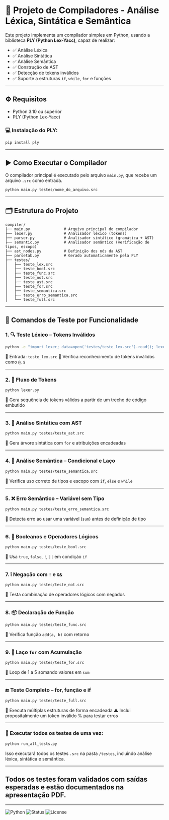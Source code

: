 # 🧠 Projeto de Compiladores - Análise Léxica, Sintática e Semântica

Este projeto implementa um compilador simples em Python, usando a biblioteca **PLY (Python Lex-Yacc)**, capaz de realizar:

- ✅ Análise Léxica
- ✅ Análise Sintática
- ✅ Análise Semântica
- ✅ Construção de AST
- ✅ Detecção de tokens inválidos
- ✅ Suporte a estruturas `if`, `while`, `for` e funções

---

## ⚙️ Requisitos

- Python 3.10 ou superior
- PLY (Python Lex-Yacc)

### 💻 Instalação do PLY:

```bash
pip install ply
````

---

## ▶️ Como Executar o Compilador

O compilador principal é executado pelo arquivo `main.py`, que recebe um arquivo `.src` como entrada.

```bash
python main.py testes/nome_do_arquivo.src
```

---

## 🗂 Estrutura do Projeto

```
compiler/
├── main.py               # Arquivo principal do compilador
├── lexer.py              # Analisador léxico (tokens)
├── parser.py             # Analisador sintático (gramática + AST)
├── semantic.py           # Analisador semântico (verificação de tipos, escopo)
├── ast_nodes.py          # Definição dos nós da AST
├── parsetab.py           # Gerado automaticamente pela PLY
├── testes/
│   ├── teste_lex.src
│   ├── teste_bool.src
│   ├── teste_func.src
│   ├── teste_not.src
│   ├── teste_ast.src
│   ├── teste_for.src
│   ├── teste_semantica.src
│   ├── teste_erro_semantica.src
│   └── teste_full.src
```

---

## 🧪 Comandos de Teste por Funcionalidade

### 1. 🔍 **Teste Léxico – Tokens Inválidos**

```bash
python -c "import lexer; data=open('testes/teste_lex.src').read(); lexer.lexer.input(data); [tok for tok in lexer.lexer]; print(lexer.lexer.invalid_tokens)"
```

📄 Entrada: `teste_lex.src`
🎯 Verifica reconhecimento de tokens inválidos como `@`, `$`

---

### 2. 🔄 **Fluxo de Tokens**

```bash
python lexer.py
```

🎯 Gera sequência de tokens válidos a partir de um trecho de código embutido

---

### 3. 🌳 **Análise Sintática com AST**

```bash
python main.py testes/teste_ast.src
```

🎯 Gera árvore sintática com `for` e atribuições encadeadas

---

### 4. 🧠 **Análise Semântica – Condicional e Laço**

```bash
python main.py testes/teste_semantica.src
```

🎯 Verifica uso correto de tipos e escopo com `if`, `else` e `while`

---

### 5. ❌ **Erro Semântico – Variável sem Tipo**

```bash
python main.py testes/teste_erro_semantica.src
```

🎯 Detecta erro ao usar uma variável (`sum`) antes de definição de tipo

---

### 6. 🧪 **Booleanos e Operadores Lógicos**

```bash
python main.py testes/teste_bool.src
```

🎯 Usa `true`, `false`, `!`, `||` em condição `if`

---

### 7. ❕ **Negação com `!` e `&&`**

```bash
python main.py testes/teste_not.src
```

🎯 Testa combinação de operadores lógicos com negados

---

### 8. 📦 **Declaração de Função**

```bash
python main.py testes/teste_func.src
```

🎯 Verifica função `add(a, b)` com retorno

---

### 9. 🔁 **Laço `for` com Acumulação**

```bash
python main.py testes/teste_for.src
```

🎯 Loop de 1 a 5 somando valores em `sum`

---
### 🔚 Teste Completo – for, função e if

```bash
python main.py testes/teste_full.src
```

🎯 Executa múltiplas estruturas de forma encadeada
⚠️ Inclui propositalmente um token inválido % para testar erros

---
### 🧪 Executar todos os testes de uma vez:

```bash
python run_all_tests.py
```
Isso executará todos os testes `.src` na pasta `/testes`, incluindo análise léxica, sintática e semântica.

---
## Todos os testes foram validados com saídas esperadas e estão documentados na apresentação PDF.

---
![Python](https://img.shields.io/badge/Python-3.10-blue)
![Status](https://img.shields.io/badge/status-final-green)
![License](https://img.shields.io/badge/license-MIT-blue)

